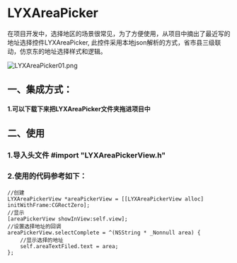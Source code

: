 # LYXAreaPicker
在项目开发中，选择地区的场景很常见，为了方便使用，从项目中摘出了最近写的地址选择控件LYXAreaPicker, 此控件采用本地json解析的方式，省市县三级联动，仿京东的地址选择样式和逻辑。

![LYXAreaPicker01.png](https://upload-images.jianshu.io/upload_images/2962939-373c06e4a60808ba.png?imageMogr2/auto-orient/strip%7CimageView2/2/w/620)


## 一、集成方式：
#### 1.可以下载下来把LYXAreaPicker文件夹拖进项目中
## 二、使用
### 1.导入头文件 #import "LYXAreaPickerView.h"
### 2.使用的代码参考如下：
    
    //创建
    LYXAreaPickerView *areaPickerView = [[LYXAreaPickerView alloc] initWithFrame:CGRectZero];
    //显示
    [areaPickerView showInView:self.view];
    //设置选择地址的回调
    areaPickerView.selectComplete = ^(NSString * _Nonnull area) {
        //显示选择的地址
        self.areaTextFiled.text = area;
    };


